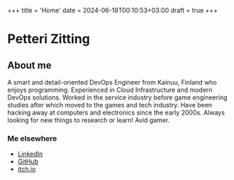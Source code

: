 +++
title = 'Home'
date = 2024-06-19T00:10:53+03:00
draft = true
+++

# Petteri Zitting

## About me

A smart and detail-oriented DevOps Engineer from Kainuu, Finland who enjoys programming. Experienced in Cloud Infrastructure and modern DevOps solutions. Worked in the service industry before game engineering studies after which moved to the games and tech industry. Have been hacking away at computers and electronics since the early 2000s. Always looking for new things to research or learn! Avid gamer.

### Me elsewhere

- [LinkedIn](https://www.linkedin.com/in/petteri-zitting-354b31299/)
- [GitHub](https://www.github.com/puttehi/)
- [itch.io](https://puttehi.itch.io/)

